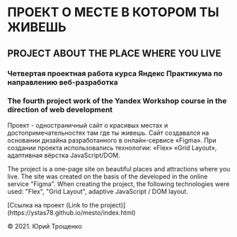 <h1>ПРОЕКТ О МЕСТЕ В КОТОРОМ ТЫ ЖИВЕШЬ</h1> 
<h2>PROJECT ABOUT THE PLACE WHERE YOU LIVE</h2> 
<h3>Четвертая проектная работа курса Яндекс Практикума по направлению веб-разработка</h3>
<h3>The fourth project work of the Yandex Workshop course in the direction of web development</h3>
<p>Проект - одностраничный сайт о красивых местах и достопримечательностях там где ты живешь. Сайт создавался на основании дизайна разработанного в онлайн-сервисе «Figma». При создании проекта использовались технологии: «Flex» «Grid Layout», адаптивная вёрстка JavaScript/DOM.</p>
<p>The project is a one-page site on beautiful places and attractions where you live. The site was created on the basis of the developed in the online service "Figma". When creating the project, the following technologies were used: "Flex", "Grid Layout", adaptive JavaScript / DOM layout.</p>
[Ссылка на проект (Link to the project)] (https://ystas78.github.io/mesto/index.html)
<p>&copy; 2021. Юрий Трощенко</p> 
